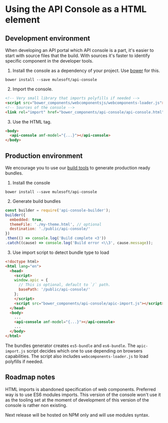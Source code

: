 # Using the API Console as a HTML element

## Development environment

When developing an API portal which API console is a part, it's easier to start with source files that the build. With sources it's faster to identify specific component in the developer tools.

1) Install the console as a dependency of your project. Use [bower][bower] for this.

```
bower install --save mulesoft/api-console
```

2) Import the console.

```html
<!-- Very small library that imports polyfills if needed -->
<script src="bower_components/webcomponentsjs/webcomponents-loader.js"></script>
<!-- Sources of the console -->
<link rel="import" href="bower_components/api-console/api-console.html">
```

3) Use the HTML tag.

```html
<body>
  <api-console amf-model="{...}"></api-console>
</body>
```

## Production environment

We encourage you to use our [build tools](build-tools.md) to generate production ready bundles.

1) Install the console

```
bower install --save mulesoft/api-console
```

2) Generate build bundles

```javascript
const builder = require('api-console-builder');
builder({
  embedded: true,
  themeFile: './my-theme.html', // optional
  destination: './public/api-console/'
})
.then(() => console.log('Build complete <3'))
.catch((cause) => console.log('Build error <\\3', cause.message));
```

3) Use import script to detect bundle type to load

```HTML
<!doctype html>
<html lang="en">
  <head>
    <script>
    window.apic = {
      // This is optional, default to `/` path.
      basePath: '/public/api-console/'
    };
    </script>
    <script src="bower_components/api-console/apic-import.js"></script>
  </head>
  <body>
    ...
    <api-console amf-model="{...}"></api-console>
    ...
  </body>
</html>
```

The bundles generator creates `es5-bundle` and `es6-bundle`. The `apic-import.js`
script decides which one to use depending on browsers capabilities.
The script also includes `webcomponents-loader.js` to load polyfills if needed.

## Roadmap notes

HTML imports is abandoned specification of web components. Preferred way is to
use ES6 modules imports. This version of the console won't use it as the tooling
set at the moment of development of this version of the console is rather non existing.

Next release will be hosted on NPM only and will use modules syntax.

[bower]: https://bower.io/
